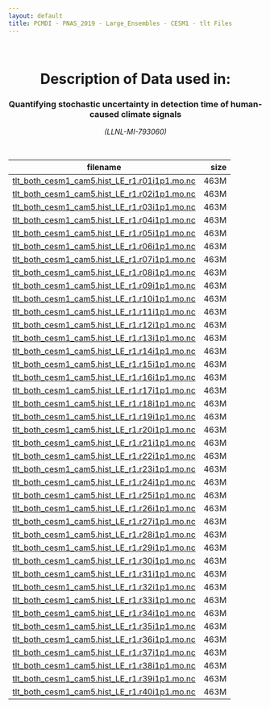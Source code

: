 ```yaml
---
layout: default
title: PCMDI - PNAS_2019 - Large_Ensembles - CESM1 - tlt Files
---
```


<br>
<center>
    <p>
        <h1>Description of Data used in:</h1>
        <h3>Quantifying stochastic uncertainty in detection time of human-caused climate signals</h3>
    </p>
    <p><em>(LLNL-MI-793060)</em></p>
</center>
<br>

filename | size
   ---   | ---:
[tlt_both_cesm1_cam5.hist_LE_r1.r01i1p1.mo.nc]({{site.baseurl}}/climate-data/PNAS_2019/Large_Ensembles/CESM1/tlt/tlt_both_cesm1_cam5.hist_LE_r1.r01i1p1.mo.nc) | 463M
[tlt_both_cesm1_cam5.hist_LE_r1.r02i1p1.mo.nc]({{site.baseurl}}/climate-data/PNAS_2019/Large_Ensembles/CESM1/tlt/tlt_both_cesm1_cam5.hist_LE_r1.r02i1p1.mo.nc) | 463M
[tlt_both_cesm1_cam5.hist_LE_r1.r03i1p1.mo.nc]({{site.baseurl}}/climate-data/PNAS_2019/Large_Ensembles/CESM1/tlt/tlt_both_cesm1_cam5.hist_LE_r1.r03i1p1.mo.nc) | 463M
[tlt_both_cesm1_cam5.hist_LE_r1.r04i1p1.mo.nc]({{site.baseurl}}/climate-data/PNAS_2019/Large_Ensembles/CESM1/tlt/tlt_both_cesm1_cam5.hist_LE_r1.r04i1p1.mo.nc) | 463M
[tlt_both_cesm1_cam5.hist_LE_r1.r05i1p1.mo.nc]({{site.baseurl}}/climate-data/PNAS_2019/Large_Ensembles/CESM1/tlt/tlt_both_cesm1_cam5.hist_LE_r1.r05i1p1.mo.nc) | 463M
[tlt_both_cesm1_cam5.hist_LE_r1.r06i1p1.mo.nc]({{site.baseurl}}/climate-data/PNAS_2019/Large_Ensembles/CESM1/tlt/tlt_both_cesm1_cam5.hist_LE_r1.r06i1p1.mo.nc) | 463M
[tlt_both_cesm1_cam5.hist_LE_r1.r07i1p1.mo.nc]({{site.baseurl}}/climate-data/PNAS_2019/Large_Ensembles/CESM1/tlt/tlt_both_cesm1_cam5.hist_LE_r1.r07i1p1.mo.nc) | 463M
[tlt_both_cesm1_cam5.hist_LE_r1.r08i1p1.mo.nc]({{site.baseurl}}/climate-data/PNAS_2019/Large_Ensembles/CESM1/tlt/tlt_both_cesm1_cam5.hist_LE_r1.r08i1p1.mo.nc) | 463M
[tlt_both_cesm1_cam5.hist_LE_r1.r09i1p1.mo.nc]({{site.baseurl}}/climate-data/PNAS_2019/Large_Ensembles/CESM1/tlt/tlt_both_cesm1_cam5.hist_LE_r1.r09i1p1.mo.nc) | 463M
[tlt_both_cesm1_cam5.hist_LE_r1.r10i1p1.mo.nc]({{site.baseurl}}/climate-data/PNAS_2019/Large_Ensembles/CESM1/tlt/tlt_both_cesm1_cam5.hist_LE_r1.r10i1p1.mo.nc) | 463M
[tlt_both_cesm1_cam5.hist_LE_r1.r11i1p1.mo.nc]({{site.baseurl}}/climate-data/PNAS_2019/Large_Ensembles/CESM1/tlt/tlt_both_cesm1_cam5.hist_LE_r1.r11i1p1.mo.nc) | 463M
[tlt_both_cesm1_cam5.hist_LE_r1.r12i1p1.mo.nc]({{site.baseurl}}/climate-data/PNAS_2019/Large_Ensembles/CESM1/tlt/tlt_both_cesm1_cam5.hist_LE_r1.r12i1p1.mo.nc) | 463M
[tlt_both_cesm1_cam5.hist_LE_r1.r13i1p1.mo.nc]({{site.baseurl}}/climate-data/PNAS_2019/Large_Ensembles/CESM1/tlt/tlt_both_cesm1_cam5.hist_LE_r1.r13i1p1.mo.nc) | 463M
[tlt_both_cesm1_cam5.hist_LE_r1.r14i1p1.mo.nc]({{site.baseurl}}/climate-data/PNAS_2019/Large_Ensembles/CESM1/tlt/tlt_both_cesm1_cam5.hist_LE_r1.r14i1p1.mo.nc) | 463M
[tlt_both_cesm1_cam5.hist_LE_r1.r15i1p1.mo.nc]({{site.baseurl}}/climate-data/PNAS_2019/Large_Ensembles/CESM1/tlt/tlt_both_cesm1_cam5.hist_LE_r1.r15i1p1.mo.nc) | 463M
[tlt_both_cesm1_cam5.hist_LE_r1.r16i1p1.mo.nc]({{site.baseurl}}/climate-data/PNAS_2019/Large_Ensembles/CESM1/tlt/tlt_both_cesm1_cam5.hist_LE_r1.r16i1p1.mo.nc) | 463M
[tlt_both_cesm1_cam5.hist_LE_r1.r17i1p1.mo.nc]({{site.baseurl}}/climate-data/PNAS_2019/Large_Ensembles/CESM1/tlt/tlt_both_cesm1_cam5.hist_LE_r1.r17i1p1.mo.nc) | 463M
[tlt_both_cesm1_cam5.hist_LE_r1.r18i1p1.mo.nc]({{site.baseurl}}/climate-data/PNAS_2019/Large_Ensembles/CESM1/tlt/tlt_both_cesm1_cam5.hist_LE_r1.r18i1p1.mo.nc) | 463M
[tlt_both_cesm1_cam5.hist_LE_r1.r19i1p1.mo.nc]({{site.baseurl}}/climate-data/PNAS_2019/Large_Ensembles/CESM1/tlt/tlt_both_cesm1_cam5.hist_LE_r1.r19i1p1.mo.nc) | 463M
[tlt_both_cesm1_cam5.hist_LE_r1.r20i1p1.mo.nc]({{site.baseurl}}/climate-data/PNAS_2019/Large_Ensembles/CESM1/tlt/tlt_both_cesm1_cam5.hist_LE_r1.r20i1p1.mo.nc) | 463M
[tlt_both_cesm1_cam5.hist_LE_r1.r21i1p1.mo.nc]({{site.baseurl}}/climate-data/PNAS_2019/Large_Ensembles/CESM1/tlt/tlt_both_cesm1_cam5.hist_LE_r1.r21i1p1.mo.nc) | 463M
[tlt_both_cesm1_cam5.hist_LE_r1.r22i1p1.mo.nc]({{site.baseurl}}/climate-data/PNAS_2019/Large_Ensembles/CESM1/tlt/tlt_both_cesm1_cam5.hist_LE_r1.r22i1p1.mo.nc) | 463M
[tlt_both_cesm1_cam5.hist_LE_r1.r23i1p1.mo.nc]({{site.baseurl}}/climate-data/PNAS_2019/Large_Ensembles/CESM1/tlt/tlt_both_cesm1_cam5.hist_LE_r1.r23i1p1.mo.nc) | 463M
[tlt_both_cesm1_cam5.hist_LE_r1.r24i1p1.mo.nc]({{site.baseurl}}/climate-data/PNAS_2019/Large_Ensembles/CESM1/tlt/tlt_both_cesm1_cam5.hist_LE_r1.r24i1p1.mo.nc) | 463M
[tlt_both_cesm1_cam5.hist_LE_r1.r25i1p1.mo.nc]({{site.baseurl}}/climate-data/PNAS_2019/Large_Ensembles/CESM1/tlt/tlt_both_cesm1_cam5.hist_LE_r1.r25i1p1.mo.nc) | 463M
[tlt_both_cesm1_cam5.hist_LE_r1.r26i1p1.mo.nc]({{site.baseurl}}/climate-data/PNAS_2019/Large_Ensembles/CESM1/tlt/tlt_both_cesm1_cam5.hist_LE_r1.r26i1p1.mo.nc) | 463M
[tlt_both_cesm1_cam5.hist_LE_r1.r27i1p1.mo.nc]({{site.baseurl}}/climate-data/PNAS_2019/Large_Ensembles/CESM1/tlt/tlt_both_cesm1_cam5.hist_LE_r1.r27i1p1.mo.nc) | 463M
[tlt_both_cesm1_cam5.hist_LE_r1.r28i1p1.mo.nc]({{site.baseurl}}/climate-data/PNAS_2019/Large_Ensembles/CESM1/tlt/tlt_both_cesm1_cam5.hist_LE_r1.r28i1p1.mo.nc) | 463M
[tlt_both_cesm1_cam5.hist_LE_r1.r29i1p1.mo.nc]({{site.baseurl}}/climate-data/PNAS_2019/Large_Ensembles/CESM1/tlt/tlt_both_cesm1_cam5.hist_LE_r1.r29i1p1.mo.nc) | 463M
[tlt_both_cesm1_cam5.hist_LE_r1.r30i1p1.mo.nc]({{site.baseurl}}/climate-data/PNAS_2019/Large_Ensembles/CESM1/tlt/tlt_both_cesm1_cam5.hist_LE_r1.r30i1p1.mo.nc) | 463M
[tlt_both_cesm1_cam5.hist_LE_r1.r31i1p1.mo.nc]({{site.baseurl}}/climate-data/PNAS_2019/Large_Ensembles/CESM1/tlt/tlt_both_cesm1_cam5.hist_LE_r1.r31i1p1.mo.nc) | 463M
[tlt_both_cesm1_cam5.hist_LE_r1.r32i1p1.mo.nc]({{site.baseurl}}/climate-data/PNAS_2019/Large_Ensembles/CESM1/tlt/tlt_both_cesm1_cam5.hist_LE_r1.r32i1p1.mo.nc) | 463M
[tlt_both_cesm1_cam5.hist_LE_r1.r33i1p1.mo.nc]({{site.baseurl}}/climate-data/PNAS_2019/Large_Ensembles/CESM1/tlt/tlt_both_cesm1_cam5.hist_LE_r1.r33i1p1.mo.nc) | 463M
[tlt_both_cesm1_cam5.hist_LE_r1.r34i1p1.mo.nc]({{site.baseurl}}/climate-data/PNAS_2019/Large_Ensembles/CESM1/tlt/tlt_both_cesm1_cam5.hist_LE_r1.r34i1p1.mo.nc) | 463M
[tlt_both_cesm1_cam5.hist_LE_r1.r35i1p1.mo.nc]({{site.baseurl}}/climate-data/PNAS_2019/Large_Ensembles/CESM1/tlt/tlt_both_cesm1_cam5.hist_LE_r1.r35i1p1.mo.nc) | 463M
[tlt_both_cesm1_cam5.hist_LE_r1.r36i1p1.mo.nc]({{site.baseurl}}/climate-data/PNAS_2019/Large_Ensembles/CESM1/tlt/tlt_both_cesm1_cam5.hist_LE_r1.r36i1p1.mo.nc) | 463M
[tlt_both_cesm1_cam5.hist_LE_r1.r37i1p1.mo.nc]({{site.baseurl}}/climate-data/PNAS_2019/Large_Ensembles/CESM1/tlt/tlt_both_cesm1_cam5.hist_LE_r1.r37i1p1.mo.nc) | 463M
[tlt_both_cesm1_cam5.hist_LE_r1.r38i1p1.mo.nc]({{site.baseurl}}/climate-data/PNAS_2019/Large_Ensembles/CESM1/tlt/tlt_both_cesm1_cam5.hist_LE_r1.r38i1p1.mo.nc) | 463M
[tlt_both_cesm1_cam5.hist_LE_r1.r39i1p1.mo.nc]({{site.baseurl}}/climate-data/PNAS_2019/Large_Ensembles/CESM1/tlt/tlt_both_cesm1_cam5.hist_LE_r1.r39i1p1.mo.nc) | 463M
[tlt_both_cesm1_cam5.hist_LE_r1.r40i1p1.mo.nc]({{site.baseurl}}/climate-data/PNAS_2019/Large_Ensembles/CESM1/tlt/tlt_both_cesm1_cam5.hist_LE_r1.r40i1p1.mo.nc) | 463M